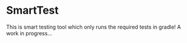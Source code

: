 # SmartTest
This is smart testing tool which only runs the required tests in gradle!
A work in progress...
